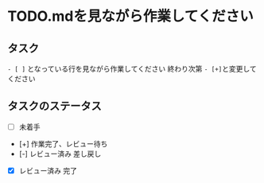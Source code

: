 # TODO.mdを見ながら作業してください

## タスク

`- [ ]` となっている行を見ながら作業してください
終わり次第 `- [+]`と変更してください

## タスクのステータス

- [ ] 未着手
- [+] 作業完了、レビュー待ち
- [-] レビュー済み 差し戻し
- [x] レビュー済み 完了
